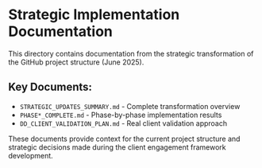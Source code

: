 # Strategic Implementation Documentation

This directory contains documentation from the strategic transformation 
of the GitHub project structure (June 2025).

## Key Documents:
- `STRATEGIC_UPDATES_SUMMARY.md` - Complete transformation overview
- `PHASE*_COMPLETE.md` - Phase-by-phase implementation results
- `DD_CLIENT_VALIDATION_PLAN.md` - Real client validation approach

These documents provide context for the current project structure and 
strategic decisions made during the client engagement framework development.